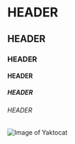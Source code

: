 # HEADER
## HEADER
### HEADER
#### HEADER
##### HEADER
###### HEADER
![Image of Yaktocat](https://octodex.github.com/images/yaktocat.png)
